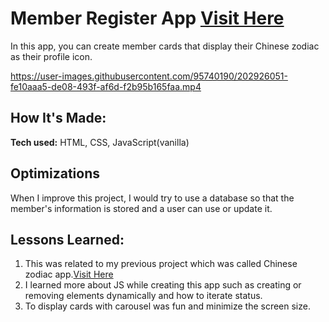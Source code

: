 # Member Register App <a target="_blank" href="https://mai-ogiso.github.io/Member_Register_App/">Visit Here</a>
  
In this app, you can create member cards that display their Chinese zodiac as their profile icon.

https://user-images.githubusercontent.com/95740190/202926051-fe10aaa5-de08-493f-af6d-f2b95b165faa.mp4

## How It's Made:

**Tech used:** HTML, CSS, JavaScript(vanilla)

## Optimizations

When I improve this project, I would try to use a database so that the member's information is stored and a user can use or update it.

## Lessons Learned:

1. This was related to my previous project which was called Chinese zodiac app.<a target="_blank" href="https://github.com/mai-ogiso/Chinese_Zodiac_App/">Visit Here</a>
2. I learned more about JS while creating this app such as creating or removing elements dynamically and how to iterate status.
3. To display cards with carousel was fun and minimize the screen size.
